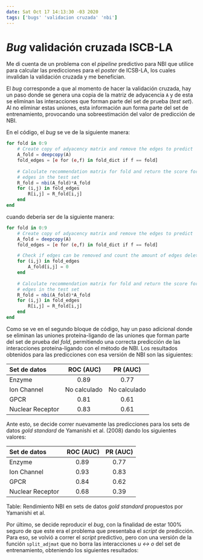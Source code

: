 ```yaml
---
date: Sat Oct 17 14:13:30 -03 2020
tags: ['bugs' 'validacion cruzada' 'nbi']
---
```


# *Bug* validación cruzada ISCB-LA

Me di cuenta de un problema con el *pipeline* predictivo para NBI que utilice para calcular
las predicciones para el *poster* de ICSB-LA, los cuales invalidan la validación cruzada y
me benefician.

El *bug* corresponde a que al momento de hacer la validación cruzada, hay un paso donde se
genera una copia de la matriz de adyacencia `A` y de esta se eliminan las interacciones que
forman parte del set de prueba (*test set*). Al no eliminar estas uniones, esta información
aun forma parte del set de entrenamiento, provocando una sobreestimación del valor de
predicción de NBI.

En el código, el *bug* se ve de la siguiente manera:

```julia
for fold in 0:9
	# Create copy of adyacency matrix and remove the edges to predict
	A_fold = deepcopy(A)
	fold_edges = [e for (e,f) in fold_dict if f == fold]
	
	# Calculate recommendation matrix for fold and return the score for the 
	# edges in the test set
	R_fold = nbi(A_fold)*A_fold
	for (i,j) in fold_edges
		R[i,j] = R_fold[i,j]
	end
end
```

cuando deberia ser de la siguiente manera:

```julia
for fold in 0:9
	# Create copy of adyacency matrix and remove the edges to predict
	A_fold = deepcopy(A)
	fold_edges = [e for (e,f) in fold_dict if f == fold]

	# Check if edges can be removed and count the amount of edges deleted by target
	for (i,j) in fold_edges 
		A_fold[i,j] = 0
	end
	
	# Calculate recommendation matrix for fold and return the score for the 
	# edges in the test set
	R_fold = nbi(A_fold)*A_fold
	for (i,j) in fold_edges
		R[i,j] = R_fold[i,j]
	end
end
```

Como se ve en el segundo bloque de código, hay un paso adicional donde se eliminan las
uniones proteína-ligando de las uniones que forman parte del set de prueba del *fold*,
permitiendo una correcta predicción de las interacciones proteína-ligando con el método de
NBI. Los resultados obtenidos para las predicciones con esa versión de NBI son las
siguientes:

| Set de datos     | ROC (AUC)    | PR (AUC)     |
|:-----------------|:------------:|:------------:|
| Enzyme	       | 0.89         | 0.77         |
| Ion Channel      | No calculado | No calculado |
| GPCR		       | 0.81         | 0.61         |
| Nuclear Receptor | 0.83         | 0.61         |

Ante esto, se decide correr nuevamente las predicciones para los sets de datos *gold
standard* de Yamanishi et al. (2008) dando los siguientes valores:

| Set de datos     | ROC (AUC) | PR (AUC) |
|:-----------------|:---------:|:--------:|
| Enzyme	       | 0.89      | 0.77     |
| Ion Channel      | 0.93      | 0.83     |
| GPCR		       | 0.84      | 0.62     |
| Nuclear Receptor | 0.68      | 0.39     |
Table: Rendimiento NBI en sets de datos *gold standard* propuestos por Yamanishi et al.

Por último, se decide reproducir el *bug*, con la finalidad de estar 100% seguro de que este
era el problema que presentaba el *script* de predicción. Para eso, se volvió a correr el
*script* predictivo, pero con una versión de la función `split_adjmat` que no borra las
interacciones *u <-> o* del set de entrenamiento, obteniendo los siguientes resultados:


